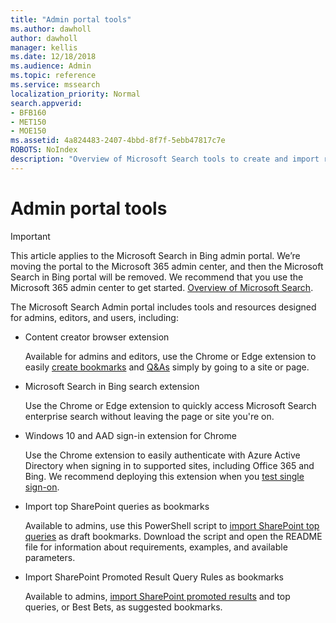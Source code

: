 ```yaml
---
title: "Admin portal tools"
ms.author: dawholl
author: dawholl
manager: kellis
ms.date: 12/18/2018
ms.audience: Admin
ms.topic: reference
ms.service: mssearch
localization_priority: Normal
search.appverid:
- BFB160
- MET150
- MOE150
ms.assetid: 4a824483-2407-4bbd-8f7f-5ebb47817c7e
ROBOTS: NoIndex
description: "Overview of Microsoft Search tools to create and import results, sign in automatically, and search from anywhere"
---
```


# Admin portal tools

> [!IMPORTANT]
> This article applies to the Microsoft Search in Bing admin portal. We’re moving the portal to the Microsoft 365 admin center, and then the Microsoft Search in Bing portal will be removed. We recommend that you use the Microsoft 365 admin center to get started. [Overview of Microsoft Search](overview-microsoft-search.md).
    
The Microsoft Search Admin portal includes tools and resources designed for admins, editors, and users, including:
  
- Content creator browser extension
    
    Available for admins and editors, use the Chrome or Edge extension to easily [create bookmarks](create-bookmarks.md) and [Q&As](create-qas.md) simply by going to a site or page. 
    
- Microsoft Search in Bing search extension
    
    Use the Chrome or Edge extension to quickly access Microsoft Search enterprise search without leaving the page or site you're on.
    
- Windows 10 and AAD sign-in extension for Chrome
    
    Use the Chrome extension to easily authenticate with Azure Active Directory when signing in to supported sites, including Office 365 and Bing. We recommend deploying this extension when you [test single sign-on](test-single-sign-on.md).
    
- Import top SharePoint queries as bookmarks
    
    Available to admins, use this PowerShell script to [import SharePoint top queries](import-sharepoint-promoted-results-and-top-queries.md) as draft bookmarks. Download the script and open the README file for information about requirements, examples, and available parameters. 
    
- Import SharePoint Promoted Result Query Rules as bookmarks
    
    Available to admins, [import SharePoint promoted results](import-sharepoint-promoted-results-and-top-queries.md) and top queries, or Best Bets, as suggested bookmarks. 

  

